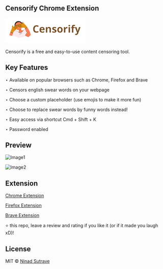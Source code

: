 ## Censorify Chrome Extension

![Logo](./assets/logo.png)

Censorify is a free and easy-to-use content censoring tool. 

## Key Features

⋆ Available on popular browsers such as Chrome, Firefox and Brave

⋆ Censors english swear words on your webpage

⋆ Choose a custom placeholder (use emojis to make it more fun)

⋆ Choose to replace swear words by funny words instead!

⋆ Easy access via shortcut Cmd + Shift + K

⋆ Password enabled

## Preview

![Image1](./assets/default-preview.gif)

![Image2](./assets/funny-preview.png)


## Extension

[Chrome Extension]()

[Firefox Extension]()

[Brave Extension]()

⭐ this repo, leave a review and rating if you like it (or if it made you laugh xD)!

## License

MIT © [Ninad Sutrave](https://ninadsutrave.in)